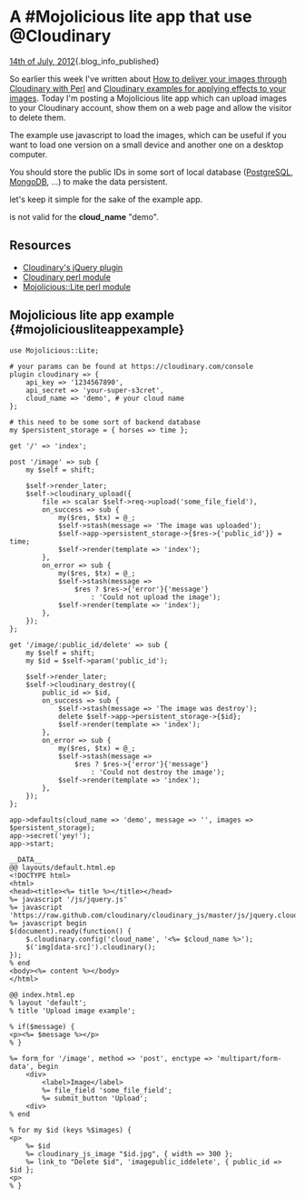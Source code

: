 # A #Mojolicious lite app that use \@Cloudinary

[14th of July,
2012](/blog/2012-07-14/cloudinary-lite-app.html){.blog_info_published}

So earlier this week I've written about [How to deliver your images
through Cloudinary with
Perl](/perl/2012-07-10-cloudinary-how-to-deliver-your-static-images) and
[Cloudinary examples for applying effects to your
images](/perl/2012-07-11-cloudinary-effects). Today I'm posting a
Mojolicious lite app which can upload images to your Cloudinary account,
show them on a web page and allow the visitor to delete them.

The example use javascript to load the images, which can be useful if
you want to load one version on a small device and another one on a
desktop computer.

You should store the public IDs in some sort of local database
([PostgreSQL](http://www.postgresql.org),
[MongoDB](http://www.mongodb.org), ...) to make the data persistent.

let's keep it simple for the sake of the example app.

is not valid for the **cloud_name** "demo".

## Resources

-   [Cloudinary's jQuery
    plugin](http://cloudinary.com/blog/cloudinary_s_jquery_library_for_embedding_and_transforming_images)
-   [Cloudinary perl module](http://metacpan.org/module/Cloudinary)
-   [Mojolicious::Lite perl
    module](http://metacpan.org/module/Mojolicious::Lite)

## Mojolicious lite app example {#mojoliciousliteappexample}

    use Mojolicious::Lite;

    # your params can be found at https://cloudinary.com/console
    plugin cloudinary => {
        api_key => '1234567890',
        api_secret => 'your-super-s3cret',
        cloud_name => 'demo', # your cloud name
    };

    # this need to be some sort of backend database
    my $persistent_storage = { horses => time };

    get '/' => 'index';

    post '/image' => sub {
        my $self = shift;

        $self->render_later;
        $self->cloudinary_upload({
            file => scalar $self->req->upload('some_file_field'),
            on_success => sub {
                my($res, $tx) = @_;
                $self->stash(message => 'The image was uploaded');
                $self->app->persistent_storage->{$res->{'public_id'}} = time;
                $self->render(template => 'index');
            },
            on_error => sub {
                my($res, $tx) = @_;
                $self->stash(message =>
                    $res ? $res->{'error'}{'message'}
                        : 'Could not upload the image');
                $self->render(template => 'index');
            },
        });
    };

    get '/image/:public_id/delete' => sub {
        my $self = shift;
        my $id = $self->param('public_id');

        $self->render_later;
        $self->cloudinary_destroy({
            public_id => $id,
            on_success => sub {
                $self->stash(message => 'The image was destroy');
                delete $self->app->persistent_storage->{$id};
                $self->render(template => 'index');
            },
            on_error => sub {
                my($res, $tx) = @_;
                $self->stash(message =>
                    $res ? $res->{'error'}{'message'}
                        : 'Could not destroy the image');
                $self->render(template => 'index');
            },
        });
    };

    app->defaults(cloud_name => 'demo', message => '', images => $persistent_storage);
    app->secret('yey!');
    app->start;

    __DATA__
    @@ layouts/default.html.ep
    <!DOCTYPE html>
    <html>
    <head><title><%= title %></title></head>
    %= javascript '/js/jquery.js'
    %= javascript 'https://raw.github.com/cloudinary/cloudinary_js/master/js/jquery.cloudinary.js';
    %= javascript begin
    $(document).ready(function() {
        $.cloudinary.config('cloud_name', '<%= $cloud_name %>');
        $('img[data-src]').cloudinary();
    });
    % end
    <body><%= content %></body>
    </html>

    @@ index.html.ep
    % layout 'default';
    % title 'Upload image example';

    % if($message) {
    <p><%= $message %></p>
    % }

    %= form_for '/image', method => 'post', enctype => 'multipart/form-data', begin
        <div>
            <label>Image</label>
            %= file_field 'some_file_field';
            %= submit_button 'Upload';
        <div>
    % end

    % for my $id (keys %$images) {
    <p>
        %= $id
        %= cloudinary_js_image "$id.jpg", { width => 300 };
        %= link_to "Delete $id", 'imagepublic_iddelete', { public_id => $id };
    <p>
    % }

 
